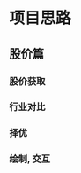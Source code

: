 # 项目思路

## 股价篇
### 股价获取
### 行业对比
### 择优
### 绘制, 交互

[//]: # (## 新闻篇)

[//]: # (### 新闻获取)

[//]: # (### 行业分类LDA)

[//]: # (### 情感判断)